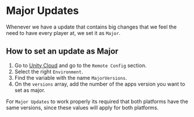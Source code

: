 # Major Updates

Whenever we have a update that contains big changes that we feel the need to have every player at, we set it as `Major`.

## How to set an update as Major
1. Go to [Unity Cloud](https://cloud.unity.com) and go to the `Remote Config` section.
2. Select the right `Environment`.
3. Find the variable with the name `MajorVersions`.
4. On the `versions` array, add the number of the apps version you want to set as major.

For `Major Updates` to work properly its required that both platforms have the same versions, since these values will apply for both platforms.